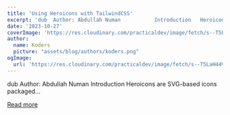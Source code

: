 ```yaml
---
title: 'Using Heroicons with TailwindCSS'
excerpt: 'dub  Author: Abdullah Numan           Introduction   Heroicons are SVG-based icons packaged...'
date: '2023-10-27'
coverImage: 'https://res.cloudinary.com/practicaldev/image/fetch/s--T5LaH44V--/c_imagga_scale,f_auto,fl_progressive,h_420,q_auto,w_1000/https://dev-to-uploads.s3.amazonaws.com/uploads/articles/evv06lofd7ij8cxt7rsk.png'
author:
  name: Koders
  picture: "assets/blog/authors/koders.png"
ogImage:
  url: 'https://res.cloudinary.com/practicaldev/image/fetch/s--T5LaH44V--/c_imagga_scale,f_auto,fl_progressive,h_420,q_auto,w_1000/https://dev-to-uploads.s3.amazonaws.com/uploads/articles/evv06lofd7ij8cxt7rsk.png'
---
```


dub  Author: Abdullah Numan           Introduction   Heroicons are SVG-based icons packaged...

[Read more](https://dev.to/refine/using-heroicons-with-tailwindcss-4c96)
